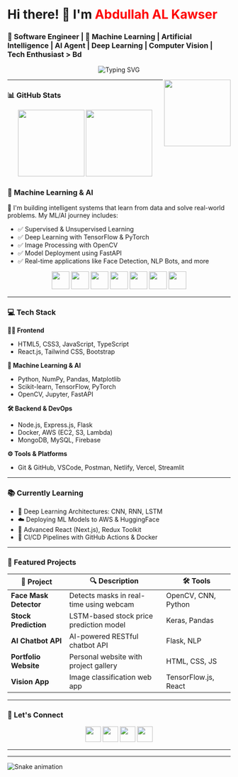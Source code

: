 <h1>Hi there! 👋 I'm <span style="color:#f00;">Abdullah AL Kawser</span></h1>
<h3 >🚀 Software Engineer | 🤖 Machine Learning | Artificial Intelligence | AI Agent | Deep Learning | Computer Vision | Tech Enthusiast > Bd</h3>

<p align="center">
  <img src="https://readme-typing-svg.herokuapp.com?font=Fira+Code&size=24&pause=1000&color=F97316&center=true&width=435&lines=Building+AI-powered+solutions+💡;Loving+Python%2C+React%2C+and+Cloud+🚀;Machine+Learning+is+the+future+🤖" alt="Typing SVG" />
</p>
<img align="right" height="150" src="https://i.imgflip.com/65efzo.gif"  />

---
### 📊 GitHub Stats

<div align="center">
  <img src="https://github-readme-stats.vercel.app/api?username=maurodesouza&show_icons=true&theme=dracula&hide_border=false" height="150" />
  <img src="https://github-readme-stats.vercel.app/api/top-langs?username=maurodesouza&layout=compact&theme=dracula&hide_border=false" height="150" />
</div>

### 🧠 Machine Learning & AI

🚀 I'm building intelligent systems that learn from data and solve real-world problems. My ML/AI journey includes:

- ✅ Supervised & Unsupervised Learning
- ✅ Deep Learning with TensorFlow & PyTorch
- ✅ Image Processing with OpenCV
- ✅ Model Deployment using FastAPI
- ✅ Real-time applications like Face Detection, NLP Bots, and more

<div align="center">
  <img src="https://cdn.jsdelivr.net/gh/devicons/devicon/icons/python/python-original.svg" height="40" />
  <img src="https://cdn.jsdelivr.net/gh/devicons/devicon/icons/tensorflow/tensorflow-original.svg" height="40" />
  <img src="https://cdn.jsdelivr.net/gh/devicons/devicon/icons/pytorch/pytorch-original.svg" height="40" />
  <img src="https://cdn.jsdelivr.net/gh/devicons/devicon/icons/opencv/opencv-original.svg" height="40" />
  <img src="https://cdn.jsdelivr.net/gh/devicons/devicon/icons/scikit-learn/scikit-learn-original.svg" height="40" />
  <img src="https://cdn.jsdelivr.net/gh/devicons/devicon/icons/jupyter/jupyter-original.svg" height="40" />
  <img src="https://cdn.jsdelivr.net/gh/devicons/devicon/icons/pandas/pandas-original.svg" height="40" />
</div>

---

### 💻 Tech Stack

**👨‍🎨 Frontend**
- HTML5, CSS3, JavaScript, TypeScript
- React.js, Tailwind CSS, Bootstrap

**🧠 Machine Learning & AI**
- Python, NumPy, Pandas, Matplotlib
- Scikit-learn, TensorFlow, PyTorch
- OpenCV, Jupyter, FastAPI

**🛠 Backend & DevOps**
- Node.js, Express.js, Flask
- Docker, AWS (EC2, S3, Lambda)
- MongoDB, MySQL, Firebase

**⚙ Tools & Platforms**
- Git & GitHub, VSCode, Postman, Netlify, Vercel, Streamlit

---

### 📚 Currently Learning

- 🧠 Deep Learning Architectures: CNN, RNN, LSTM
- ☁️ Deploying ML Models to AWS & HuggingFace
- 🎯 Advanced React (Next.js), Redux Toolkit
- 🔄 CI/CD Pipelines with GitHub Actions & Docker

---

### 📁 Featured Projects

| 🚀 Project | 🔍 Description | 🛠️ Tools |
|-----------|----------------|----------|
| **Face Mask Detector** | Detects masks in real-time using webcam | OpenCV, CNN, Python |
| **Stock Prediction** | LSTM-based stock price prediction model | Keras, Pandas |
| **AI Chatbot API** | AI-powered RESTful chatbot API | Flask, NLP |
| **Portfolio Website** | Personal website with project gallery | HTML, CSS, JS |
| **Vision App** | Image classification web app | TensorFlow.js, React |

---

### 🔗 Let's Connect

<div align="center">
  <a href="#"><img src="https://img.shields.io/static/v1?message=LinkedIn&logo=linkedin&label=&color=0077B5&style=for-the-badge" height="35"/></a>
  <a href="#"><img src="https://img.shields.io/static/v1?message=Gmail&logo=gmail&label=&color=D14836&style=for-the-badge" height="35"/></a>
  <a href="#"><img src="https://img.shields.io/static/v1?message=Instagram&logo=instagram&label=&color=E4405F&style=for-the-badge" height="35"/></a>
  <a href="#"><img src="https://img.shields.io/static/v1?message=Discord&logo=discord&label=&color=7289DA&style=for-the-badge" height="35"/></a>
</div>

---



---

<img src="https://raw.githubusercontent.com/abdullahalkawser/Machine-Learning-Data-Science
/main/snake.svg" alt="Snake animation" />



